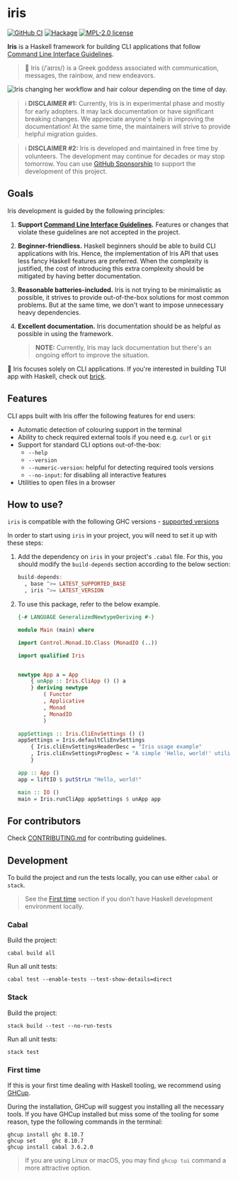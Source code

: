# iris

[![GitHub CI](https://github.com/chshersh/iris/workflows/CI/badge.svg)](https://github.com/chshersh/iris/actions)
[![Hackage](https://img.shields.io/hackage/v/iris.svg?logo=haskell)](https://hackage.haskell.org/package/iris)
[![MPL-2.0 license](https://img.shields.io/badge/license-MPL--2.0-blue.svg)](LICENSE)

**Iris** is a Haskell framework for building CLI applications that follow
[Command Line Interface Guidelines](https://clig.dev/).

> 🌈 Iris (/ˈaɪrɪs/) is a Greek goddess associated with communication, messages,
> the rainbow, and new endeavors.

<picture>
  <source media="(prefers-color-scheme: dark)"  srcset="https://raw.githubusercontent.com/chshersh/iris/main/images/iris-dark.png">
  <source media="(prefers-color-scheme: light)" srcset="https://raw.githubusercontent.com/chshersh/iris/main/images/iris-light.png">
  <img alt="Iris changing her workflow and hair colour depending on the time of day." src="https://raw.githubusercontent.com/chshersh/iris/main/images/iris-dark-always.png">
</picture>

> ℹ️ **DISCLAIMER #1:** Currently, Iris is in experimental phase and
> mostly for early adopters. It may lack documentation or have
> significant breaking changes. We appreciate anyone's help in
> improving the documentation! At the same time, the maintainers will
> strive to provide helpful migration guides.

> ℹ️ **DISCLAIMER #2:** Iris is developed and maintained in free time
> by volunteers. The development may continue for decades or may stop
> tomorrow. You can use
> [GitHub Sponsorship](https://github.com/sponsors/chshersh) to support
> the development of this project.

## Goals

Iris development is guided by the following principles:

1. **Support [Command Line Interface Guidelines](https://clig.dev/).**
   Features or changes that violate these guidelines are not accepted
   in the project.
2. **Beginner-friendliess.** Haskell beginners should be able to build
   CLI applications with Iris. Hence, the implementation of Iris API
   that uses less fancy Haskell features are preferred. When the
   complexity is justified, the cost of introducing this extra
   complexity should be mitigated by having better documentation.
3. **Reasonable batteries-included.** Iris is not trying to be
   minimalistic as possible, it strives to provide out-of-the-box
   solutions for most common problems. But at the same time, we don't
   want to impose unnecessary heavy dependencies.
4. **Excellent documentation.** Iris documentation should be as
   helpful as possible in using the framework.

   > **NOTE:** Currently, Iris may lack documentation but there's an
   > ongoing effort to improve the situation.

🧱 Iris focuses solely on CLI applications. If you're interested in
building TUI app with Haskell, check out
[brick](https://hackage.haskell.org/package/brick).

## Features

CLI apps built with Iris offer the following features for end users:

* Automatic detection of colouring support in the terminal
* Ability to check required external tools if you need e.g. `curl` or
  `git`
* Support for standard CLI options out-of-the-box:
    * `--help`
    * `--version`
    * `--numeric-version`: helpful for detecting required tools versions
    * `--no-input`: for disabling all interactive features
* Utilities to open files in a browser

## How to use?

`iris` is compatible with the following GHC
versions - [supported versions](https://matrix.hackage.haskell.org/#/package/iris)

In order to start using `iris` in your project, you
will need to set it up with these steps:

1. Add the dependency on `iris` in your project's
   `.cabal` file. For this, you should modify the `build-depends`
   section according to the below section:

   ```haskell
   build-depends:
     , base ^>= LATEST_SUPPORTED_BASE
     , iris ^>= LATEST_VERSION
   ```

2. To use this package, refer to the below example.

   ```haskell
   {-# LANGUAGE GeneralizedNewtypeDeriving #-}

   module Main (main) where

   import Control.Monad.IO.Class (MonadIO (..))

   import qualified Iris


   newtype App a = App
       { unApp :: Iris.CliApp () () a
       } deriving newtype
           ( Functor
           , Applicative
           , Monad
           , MonadIO
           )

   appSettings :: Iris.CliEnvSettings () ()
   appSettings = Iris.defaultCliEnvSettings
       { Iris.cliEnvSettingsHeaderDesc = "Iris usage example"
       , Iris.cliEnvSettingsProgDesc = "A simple 'Hello, world!' utility"
       }

   app :: App ()
   app = liftIO $ putStrLn "Hello, world!"

   main :: IO ()
   main = Iris.runCliApp appSettings $ unApp app
   ```

## For contributors

Check [CONTRIBUTING.md](https://github.com/chshersh/iris/blob/main/CONTRIBUTING.md)
for contributing guidelines.

## Development

To build the project and run the tests locally, you can use either
`cabal` or `stack`.

> See the [First time](#first-time) section if you don't have Haskell
> development environment locally.

### Cabal

Build the project:

```shell
cabal build all
```

Run all unit tests:

```shell
cabal test --enable-tests --test-show-details=direct
```

### Stack

Build the project:

```shell
stack build --test --no-run-tests
```

Run all unit tests:

```shell
stack test
```

### First time

If this is your first time dealing with Haskell tooling, we recommend
using [GHCup](https://www.haskell.org/ghcup/).

During the installation, GHCup will suggest you installing all the
necessary tools. If you have GHCup installed but miss some of the
tooling for some reason, type the following commands in the terminal:

```shell
ghcup install ghc 8.10.7
ghcup set     ghc 8.10.7
ghcup install cabal 3.6.2.0
```

> If you are using Linux or macOS, you may find `ghcup tui` command a
> more attractive option.

